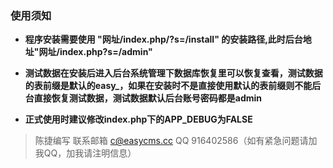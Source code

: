 ### 使用须知

- **程序安装需要使用 "网址/index.php/?s=/install" 的安装路径,此时后台地址"网址/index.php?s=/admin"** 

- **测试数据在安装后进入后台系统管理下数据库恢复里可以恢复查看，测试数据的表前缀是默认的easy_，如果在安装时不是直接使用默认的表前缀则不能后台直接恢复测试数据，测试数据默认后台账号密码都是admin** 

- **正式使用时建议修改index.php下的APP_DEBUG为FALSE** 
>陈捷编写
>联系邮箱 c@easycms.cc
>QQ 916402586（如有紧急问题请加我QQ，加我请注明信息）